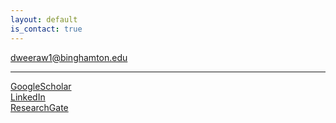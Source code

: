 ```yaml
---
layout: default
is_contact: true
---
```


[dweeraw1@binghamton.edu](mailto:dweeraw1@binghamton.edu)  

---

[GoogleScholar](https://scholar.google.com/citations?user=3NVkz0YAAAAJ&hl=en)  
[LinkedIn](https://www.linkedin.com/in/darshana-lakmal-weerawarne-3b460b27)  
[ResearchGate](https://www.researchgate.net/profile/Darshana_Weerawarne)  
